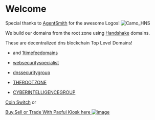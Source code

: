 # Welcome

Special thanks to [AgentSmith](Namesake.Domains) for the awesome Logos!
![Camo_HNS](https://user-images.githubusercontent.com/37987346/90909304-90660180-e3a3-11ea-8828-6be27cfa4029.png)

We build our domains from the root zone using [Handshake](https://handshake.org/) domains.

These are decentralized dns blockchain Top Level Domains! 

- and [1timefeedomains](http://home.1timefeedomains/)

- [websecurityspecialist](http://admin.websecurityspecialist/)

- [dnssecuritygroup](http://therootzone.dnssecuritygroup/)

- [THEROOTZONE](http://dnssecuritygroup.therootzone/)

- [CYBERINTELLIGENCEGROUP](http://masterthyself.cyberintelligencegroup/)

[Coin Switch](https://coinswitch.co/?ref=ZTELTB86NM) or 

[Buy,Sell or Trade With Paxful Kiosk here
![image](https://user-images.githubusercontent.com/37987346/97064635-5a94f300-1575-11eb-93ae-fc71560b1571.png)](https://paxful.com/roots/buy-bitcoin/index?kiosk=WDZdGMqXk7M)

